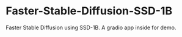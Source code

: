 # Faster-Stable-Diffusion-SSD-1B
Faster Stable Diffusion using SSD-1B. A gradio app inside for demo.
